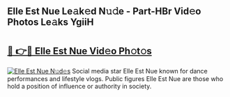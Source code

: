## Elle Est Nue Le𝚊k𝚎d N𝚞𝚍e - Part-HBr Vid𝚎o Photos Le𝚊ks YgiiH

# <h2><a href="http://fbag1h.evod.top/?m=Elle+Est+Nue">🔗 👉🔴 Elle Est Nue Vid𝚎o Ph𝚘t𝚘s</a></h2>

[![Elle Est Nue N𝚞d𝚎s](https://i.imgur.com/8V9OHl7.gif)](http://fbag1h.evod.top/?m=Elle+Est+Nue)
Social media star Elle Est Nue known for dance performances and lifestyle vlogs. Public figures Elle Est Nue are those who hold a position of influence or authority in society. 
